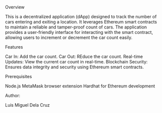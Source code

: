 Overview

This is a decentralized application (dApp) designed to track the number of cars entering and exiting a location. It leverages Ethereum smart contracts to maintain a reliable and tamper-proof count of cars. The application provides a user-friendly interface for interacting with the smart contract, allowing users to increment or decrement the car count easily.

Features

Car In: Add the car count.
Car Out: REduce the car count.
Real-time Updates: View the current car count in real-time.
Blockchain Security: Ensures data integrity and security using Ethereum smart contracts.


Prerequisites

Node.js
MetaMask browser extension
Hardhat for Ethereum development

Author: 

Luis Miguel Dela Cruz
